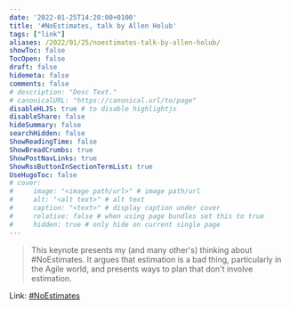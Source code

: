 ```yaml
---
date: '2022-01-25T14:20:00+0100'
title: '#NoEstimates, talk by Allen Holub'
tags: ["link"]
aliases: /2022/01/25/noestimates-talk-by-allen-holub/
showToc: false
TocOpen: false
draft: false
hidemeta: false
comments: false
# description: "Desc Text."
# canonicalURL: "https://canonical.url/to/page"
disableHLJS: true # to disable highlightjs
disableShare: false
hideSummary: false
searchHidden: false
ShowReadingTime: false
ShowBreadCrumbs: true
ShowPostNavLinks: true
ShowRssButtonInSectionTermList: true
UseHugoToc: false
# cover:
#     image: "<image path/url>" # image path/url
#     alt: "<alt text>" # alt text
#     caption: "<text>" # display caption under cover
#     relative: false # when using page bundles set this to true
#     hidden: true # only hide on current single page
---
```


> This keynote presents my (and many other's) thinking about #NoEstimates. It argues that estimation is a bad thing, particularly in the Agile world, and presents ways to plan that don't involve estimation.

Link: [#NoEstimates](https://www.youtube.com/watch?v=QVBlnCTu9Ms)
